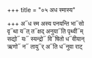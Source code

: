+++
title = "०५ अध स्मास्य"

+++
अ᳓ध स्म अस्य पनयन्ति भा᳓सो  
वृ᳓था य᳓त् त᳓क्षद् अनुया᳓ति पृथ्वी᳓म्  
सद्यो᳓ यः᳓ स्यन्द्रो᳓ वि᳓षितो ध᳓वीयान्  
ऋणो᳓ न᳓ तायु᳓र् अ᳓ति ध᳓नुवा राट्